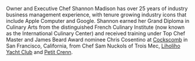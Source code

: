 Owner and Executive Chef Shannon Madison has over 25 years of industry business management experience, with tenure growing industry icons that include Apple Computer and Google. Shannon earned her Grand Diploma in Culinary Arts from the distinguished French Culinary Institute (now known as the International Culinary Center) and received training under Top Chef Master and James Beard Award nominee Chris Cosentino at [Cockscomb](http://cockscombsf.com) in San Francisco, California, from Chef Sam Nuckols of Trois Mec, [Liholiho Yacht Club](http://liholihoyachtclub.com) and [Petit Crenn](http://www.petitcrenn.com).